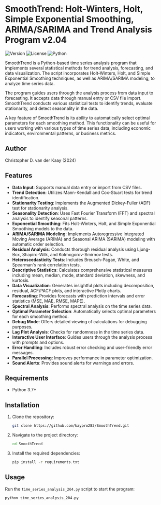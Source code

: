 # SmoothTrend: Holt-Winters, Holt, Simple Exponential Smoothing, ARIMA/SARIMA and Trend Analysis Program v2.04

![Version](https://img.shields.io/badge/version-2.04-blue.svg)
![License](https://img.shields.io/badge/license-GPL--2.0-green.svg)
![Python](https://img.shields.io/badge/python-3.7%2B-blue.svg)

SmoothTrend is a Python-based time series analysis program that implements several statistical methods for trend analysis, forecasting, and data visualization. The script incorporates Holt-Winters, Holt, and Simple Exponential Smoothing techniques, as well as ARIMA/SARIMA modeling, to analyze time series data.

The program guides users through the analysis process from data input to forecasting. It accepts data through manual entry or CSV file import. SmoothTrend conducts various statistical tests to identify trends, evaluate stationarity, and detect seasonality in the data.

A key feature of SmoothTrend is its ability to automatically select optimal parameters for each smoothing method. This functionality can be useful for users working with various types of time series data, including economic indicators, environmental patterns, or business metrics.


## Author
Christopher D. van der Kaay (2024)


## Features

- **Data Input**: Supports manual data entry or import from CSV files.
- **Trend Detection**: Utilizes Mann-Kendall and Cox-Stuart tests for trend identification.
- **Stationarity Testing**: Implements the Augmented Dickey-Fuller (ADF) test for stationarity analysis.
- **Seasonality Detection**: Uses Fast Fourier Transform (FFT) and spectral analysis to identify seasonal patterns.
- **Exponential Smoothing**: Fits Holt-Winters, Holt, and Simple Exponential Smoothing models to the data.
- **ARIMA/SARIMA Modeling**: Implements Autoregressive Integrated Moving Average (ARIMA) and Seasonal ARIMA (SARIMA) modeling with automatic order selection.
- **Residual Analysis**: Conducts thorough residual analysis using Ljung-Box, Shapiro-Wilk, and Kolmogorov-Smirnov tests.
- **Heteroscedasticity Tests**: Includes Breusch-Pagan, White, and Spearman's rank correlation tests.
- **Descriptive Statistics**: Calculates comprehensive statistical measures including mean, median, mode, standard deviation, skewness, and kurtosis.
- **Data Visualization**: Generates insightful plots including decomposition, residual, ACF/PACF plots, and interactive Plotly charts.
- **Forecasting**: Provides forecasts with prediction intervals and error statistics (MSE, MAE, RMSE, MAPE).
- **Spectral Analysis**: Performs spectral analysis on the time series data.
- **Optimal Parameter Selection**: Automatically selects optimal parameters for each smoothing method.
- **Debug Mode**: Offers detailed viewing of calculations for debugging purposes.
- **Lag Plot Analysis**: Checks for randomness in the time series data.
- **Interactive User Interface**: Guides users through the analysis process with prompts and options.
- **Error Handling**: Includes robust error checking and user-friendly error messages.
- **Parallel Processing**: Improves performance in parameter optimization.
- **Sound Alerts**: Provides sound alerts for warnings and errors.


## Requirements
- Python 3.7+


## Installation
1. Clone the repository:
    ```bash
    git clone https://github.com/kaypro283/SmoothTrend.git
    ```
2. Navigate to the project directory:
    ```bash
    cd SmoothTrend
    ```
3. Install the required dependencies:
    ```bash
    pip install -r requirements.txt
    ```


## Usage
Run the `time_series_analysis_204.py` script to start the program:
```bash
python time_series_analysis_204.py
